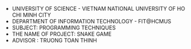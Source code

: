 - UNIVERSITY OF SCIENCE - VIETNAM NATIONAL UNIVERSITY OF HO CHI MINH CITY 
- DEPARTMENT OF INFORMATION TECHNOLOGY - FIT@HCMUS
- SUBJECT: PROGRAMMING TECHNIQUES
- THE NAME OF PROJECT: SNAKE GAME
- ADVISOR : TRUONG TOAN THINH

